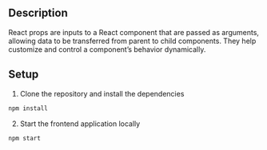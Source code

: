 ## Description
React props are inputs to a React component that are passed as arguments, allowing data to be transferred from parent to child components. They help customize and control a component’s behavior dynamically.

## Setup

1. Clone the repository and install the dependencies
```bash
npm install
```
2. Start the frontend application locally
```bash
npm start
```